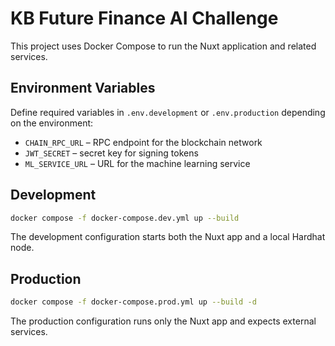 # KB Future Finance AI Challenge

This project uses Docker Compose to run the Nuxt application and related services.

## Environment Variables

Define required variables in `.env.development` or `.env.production` depending on the environment:

- `CHAIN_RPC_URL` – RPC endpoint for the blockchain network
- `JWT_SECRET` – secret key for signing tokens
- `ML_SERVICE_URL` – URL for the machine learning service

## Development

```bash
docker compose -f docker-compose.dev.yml up --build
```

The development configuration starts both the Nuxt app and a local Hardhat node.

## Production

```bash
docker compose -f docker-compose.prod.yml up --build -d
```

The production configuration runs only the Nuxt app and expects external services.
